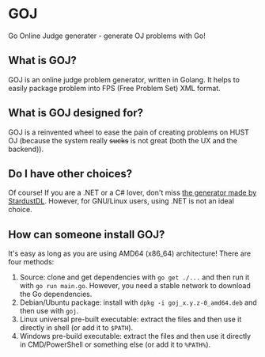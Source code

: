 # GOJ

Go Online Judge generater - generate OJ problems with Go!

## What is GOJ?

GOJ is an online judge problem generator, written in Golang. It helps to easily package problem into FPS (Free Problem Set) XML format. 

## What is GOJ designed for?

GOJ is a reinvented wheel to ease the pain of creating problems on HUST OJ (because the system really ~~sucks~~ is not great (both the UX and the backend)). 

## Do I have other choices?

Of course! If you are a .NET or a C# lover, don't miss [the generator made by StardustDL](https://github.com/StardustDL/generator-oj-problem). However, for GNU/Linux users, using .NET is not an ideal choice. 

## How can someone install GOJ?

It's easy as long as you are using AMD64 (x86_64) architecture! There are four methods:

1. Source: clone and get dependencies with `go get ./...` and then run it with `go run main.go`. However, you need a stable network to download the Go dependencies.
2. Debian/Ubuntu package: install with `dpkg -i goj_x.y.z-0_amd64.deb` and then use with `goj`.
3. Linux universal pre-built executable: extract the files and then use it directly in shell (or add it to `$PATH`).
4. Windows pre-build executable: extract the files and then use it directly in CMD/PowerShell or something else (or add it to `%PATH%`).
